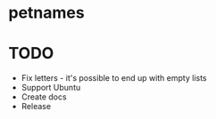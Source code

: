 # petnames

# TODO
* Fix letters - it's possible to end up with empty lists
* Support Ubuntu
* Create docs
* Release
